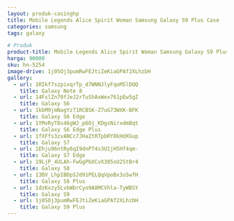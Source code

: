 ```yaml
---
layout: produk-casinghp
title: Mobile Legends Alice Spirit Woman Samsung Galaxy S9 Plus Case
categories: samsung
tags: galaxy

# Produk
product-title: Mobile Legends Alice Spirit Woman Samsung Galaxy S9 Plus Case
harga: 90000
sku: hn-5254
image-drive: 1j0SOj3pumRwFEJtiZeKiaGPAf2XLhzbH
gallery:
  - url: 1RIkf7szpixqrTp_d7WNNJlyFqoM5lDQQ
    title: Galaxy Note 8
  - url: 14FslZn70fJeJ2rTuShAxWex761pEw5gZ
    title: Galaxy S6
  - url: 1kbM9jmNagYz71RCBSK-Z7uG73WXK-BFK
    title: Galaxy S6 Edge
  - url: 1YMvRyT8s46gWJ_p6Oj_KDgsNirxdmBqt
    title: Galaxy S6 Edge Plus
  - url: 1fXFfs3zvANCc7JHaZtRTpbRY8kHdXGup
    title: Galaxy S7
  - url: 1Ehju96ntRy6qI9dnP74s3U1jH5Hf4qm-
    title: Galaxy S7 Edge
  - url: 19LjP_4ULAh-FwGgPbXCvX385sU2StBr4
    title: Galaxy S8
  - url: 13BV_LhpIBDpSJd91PELQqVpoBx3uSwfH
    title: Galaxy S8 Plus
  - url: 1dzKxzy5LvbWbrCyo9A8MCVhla-TyWBSY
    title: Galaxy S9
  - url: 1j0SOj3pumRwFEJtiZeKiaGPAf2XLhzbH
    title: Galaxy S9 Plus
---
```

